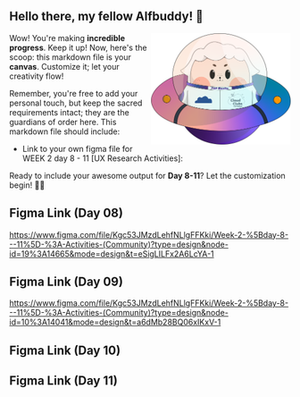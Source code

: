 ## Hello there, my fellow Alfbuddy! 💖

<img align="right" width="250px" src="../../assets/alf/alf-ufo.png">

Wow! You're making **incredible progress**. Keep it up! Now, here's the scoop: this markdown file is your **canvas**. Customize it; let your creativity flow!

Remember, you're free to add your personal touch, but keep the sacred requirements intact; they are the guardians of order here. This markdown file should include:
- Link to your own figma file for WEEK 2 day 8 - 11 [UX Research Activities]:


Ready to include your awesome output for **Day 8-11**? Let the customization begin! 🚀✨

<!-- You may now delete and modify the content of this file -->

## Figma Link (Day 08)
https://www.figma.com/file/Kgc53JMzdLehfNLlgFFKki/Week-2-%5Bday-8---11%5D-%3A-Activities-(Community)?type=design&node-id=19%3A14665&mode=design&t=eSigLILFx2A6LcYA-1

## Figma Link (Day 09)
https://www.figma.com/file/Kgc53JMzdLehfNLlgFFKki/Week-2-%5Bday-8---11%5D-%3A-Activities-(Community)?type=design&node-id=10%3A14041&mode=design&t=a6dMb28BQ06xIKxV-1

## Figma Link (Day 10)
## Figma Link (Day 11)

